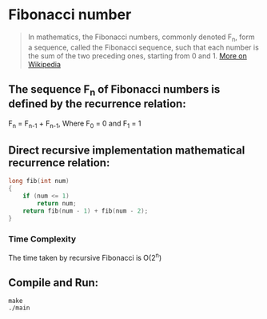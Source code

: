 # Fibonacci number

> In mathematics, the Fibonacci numbers, commonly denoted F<sub>n</sub>, form a sequence, called the Fibonacci sequence, such that each number is the sum of the two preceding ones, starting from 0 and 1.
> [More on Wikipedia](https://en.wikipedia.org/wiki/Fibonacci_number)

## The sequence F<sub>n</sub> of Fibonacci numbers is defined by the recurrence relation:

F<sub>n</sub> = F<sub>n-1</sub> + F<sub>n-1</sub>, Where F<sub>0</sub> = 0 and F<sub>1</sub> = 1

## Direct recursive implementation mathematical recurrence relation:

```c++
long fib(int num)
{
    if (num <= 1)
        return num;
    return fib(num - 1) + fib(num - 2);
}
```

### Time Complexity

The time taken by recursive Fibonacci is O(2<sup>n</sup>)

## Compile and Run:

```
make
./main
```
